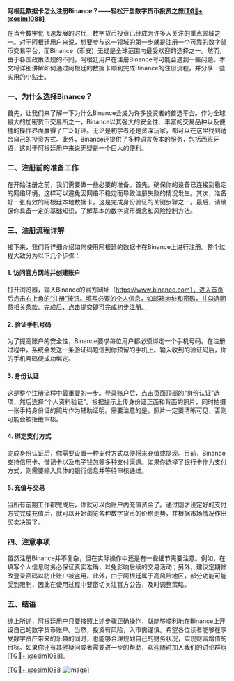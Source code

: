 **阿根廷数据卡怎么注册Binance？——轻松开启数字货币投资之旅[[TG💪+ @esim1088](https://t.me/s/esim1088)]**

在当今数字化飞速发展的时代，数字货币投资已经成为许多人关注的重点领域之一。对于阿根廷用户来说，想要参与这一领域的第一步就是注册一个可靠的数字货币交易平台，而Binance（币安）无疑是全球范围内最受欢迎的选择之一。然而，由于各国政策法规的不同，阿根廷用户在注册Binance时可能会遇到一些问题。本文将详细讲解如何通过阿根廷的数据卡顺利完成Binance的注册流程，并分享一些实用的小贴士。

### 一、为什么选择Binance？

首先，让我们来了解一下为什么Binance会成为许多投资者的首选平台。作为全球最大的加密货币交易所之一，Binance以其强大的安全性、丰富的交易品种以及便捷的操作界面赢得了广泛好评。无论是初学者还是资深玩家，都可以在这里找到适合自己的投资方式。此外，Binance还提供了多种语言版本的服务，包括西班牙语，这对于阿根廷用户来说无疑是一个巨大的便利。

### 二、注册前的准备工作

在开始注册之前，我们需要做一些必要的准备。首先，确保你的设备已连接到稳定的网络环境，这样可以避免因网络不稳定而导致注册失败的情况发生。其次，准备好一张有效的阿根廷本地数据卡，这是完成身份验证的关键步骤之一。最后，请确保你具备一定的基础知识，了解基本的数字货币概念和风险控制方法。

### 三、注册流程详解

接下来，我们将详细介绍如何使用阿根廷的数据卡在Binance上进行注册。整个过程大致分为以下几个步骤：

#### 1. 访问官方网站并创建账户

打开浏览器，输入Binance的官方网址（https://www.binance.com），进入首页后点击右上角的“注册”按钮。填写必要的个人信息，如邮箱地址和密码，并勾选同意相关条款。完成后，点击提交即可完成初步注册。

#### 2. 验证手机号码

为了提高账户的安全性，Binance要求每位用户都必须绑定一个手机号码。在注册过程中，系统会发送一条验证码短信到你预留的手机上。输入收到的验证码后，你的手机号码便成功绑定。

#### 3. 身份认证

这是整个注册流程中最重要的一步。登录账户后，点击页面顶部的“身份认证”选项，然后选择“个人资料验证”。根据提示上传身份证正面和背面的照片，同时拍摄一张手持身份证的照片作为辅助证明。需要注意的是，照片一定要清晰可见，否则可能会被拒绝审核。

#### 4. 绑定支付方式

完成身份认证后，你需要设置一种支付方式以便将来充值或提现。目前，Binance支持信用卡、借记卡以及电子钱包等多种支付渠道。如果你选择了银行卡作为支付方式，则需要输入具体的银行信息并等待审核通过。

#### 5. 充值与交易

当所有前期工作都完成后，你就可以向账户内充值资金了。通过刚才设定好的支付方式完成充值后，就可以开始浏览各种数字货币的价格走势，并根据市场情况作出买卖决策了。

### 四、注意事项

虽然注册Binance并不复杂，但在实际操作中还是有一些细节需要注意。例如，在填写个人信息时务必保证真实准确，以免影响后续的交易活动；另外，建议定期修改登录密码以防止账户被盗用。此外，由于阿根廷属于高风险地区，部分功能可能受到限制，因此在使用过程中要密切关注官方公告，及时调整策略。

### 五、结语

综上所述，阿根廷用户只要按照上述步骤正确操作，就能够顺利地在Binance上开设自己的数字货币账户。当然，投资有风险，入市需谨慎。希望各位读者能够在享受数字资产带来的乐趣的同时，也能够合理规划自己的财务状况，实现财富增值的目标。如果你还有其他疑问或者需要进一步的帮助，欢迎随时加入我们的讨论群组[[TG💪+ @esim1088](https://t.me/s/esim1088)]。

[[TG💪+ @esim1088](https://t.me/s/esim1088) ![Image](https://i.postimg.cc/4NQfJmqS/Snipaste-2025-05-13-00-14-12.png)]